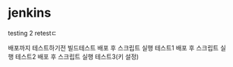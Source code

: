 # jenkins

testing
2
retestㄷ

배포까지 테스트하기전 빌드테스트
배포 후 스크립트 실행 테스트1
배포 후 스크립트 실행 테스트2
배포 후 스크립트 실행 테스트3(키 설정)

